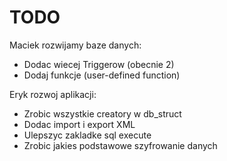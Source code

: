 # TODO 

Maciek
rozwijamy baze danych:
* Dodac wiecej Triggerow (obecnie 2)
* Dodaj funkcje (user-defined function)

Eryk
rozwoj aplikacji:
* Zrobic wszystkie creatory w db_struct
* Dodac import i export XML
* Ulepszyc zakladke sql execute
* Zrobic jakies podstawowe szyfrowanie danych
  
